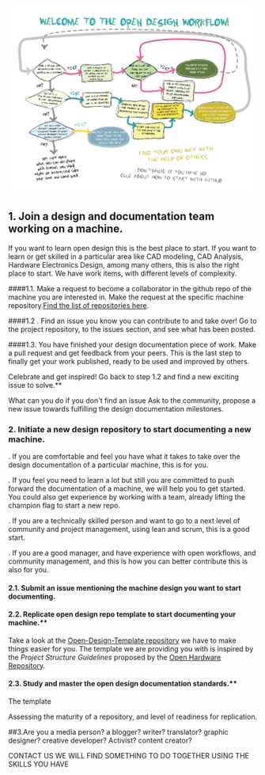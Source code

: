 

![](_assets/images/workflow.png)

## 1. Join a design and documentation team working on a machine.

If you want to learn open design this is the best place to start. If you want to learn or get skilled in a particular area like CAD modeling, CAD Analysis, Hardware Electronics Design, among many others, this is also the right place to start. We have work items, with different levels of complexity.


####1.1. Make a request to become a collaborator in the github repo of the machine you are interested in.
Make the request at the specific machine repository.[Find the list of repositories here](https://github.com/goscommons).

####1.2 . Find an issue you know you can contribute to and take over!
Go to the project repository, to the issues section, and see what has been posted.

####1.3. You have finished your design documentation piece of work. Make a pull request and get feedback from your peers. This is the last step to finally get your work published, ready to be used and improved by others.

Celebrate and get inspired! Go back to step 1.2 and find a new exciting issue to solve.**

What can you do if you don't find an issue Ask to the community, propose a new issue towards fulfilling the design documentation  milestones.


### 2. Initiate a new design repository to start documenting a new machine.

.  If you are comfortable and feel you have what it takes to take over the design documentation of a particular machine, this is for you.

. If you feel you need to learn a lot but still you are committed to push forward the documentation of a machine, we will help you to get started. You could also get experience by working with a team, already lifting the champion flag to start a new repo.

. If you are a technically skilled person and want to go to a next level of community and project management, using lean and scrum, this is a good start.

. If you are a good manager, and have experience with open workflows, and community management, and this is how you can better contribute this is also for you.

#### 2.1. Submit an issue mentioning the machine design you want to start documenting.

#### 2.2. Replicate open design repo template to start documenting your machine.**
Take a look at the [Open-Design-Template repository](https://github.com/goscommons/Open-Design-Template/wiki) we have to make things easier for you. The template we are providing you with is inspired by the *Project Structure Guidelines* proposed by the [Open Hardware Repository](https://www.ohwr.org/projects/ohr-support/wiki/project-structure-guidelines).

#### 2.3. Study and master the open design documentation standards.**
The template

Assessing the maturity of a repository, and level of readiness for replication.

##3.Are you a media person? a blogger? writer? translator? graphic designer? creative developer? Activist? content creator?

CONTACT US WE WILL FIND SOMETHING TO DO TOGETHER USING THE SKILLS YOU HAVE
